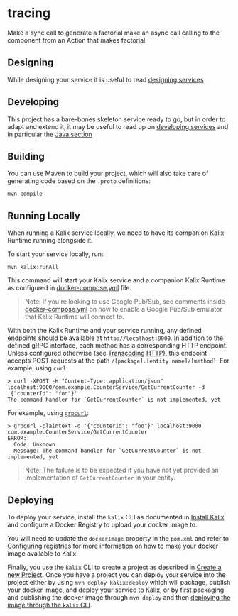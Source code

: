 # tracing
 

 Make a sync call to generate a factorial 
 make an async call calling to the component from an Action that makes factorial

## Designing

While designing your service it is useful to read [designing services](https://docs.kalix.io/developing/development-process-proto.html)


## Developing

This project has a bare-bones skeleton service ready to go, but in order to adapt and
extend it, it may be useful to read up on [developing services](https://docs.kalix.io/services/)
and in particular the [Java section](https://docs.kalix.io/java-protobuf/index.html)


## Building

You can use Maven to build your project, which will also take care of
generating code based on the `.proto` definitions:

```shell
mvn compile
```


## Running Locally


When running a Kalix service locally, we need to have its companion Kalix Runtime running alongside it.

To start your service locally, run:

```shell
mvn kalix:runAll
```

This command will start your Kalix service and a companion Kalix Runtime as configured in [docker-compose.yml](./docker-compose.yml) file.

> Note: if you're looking to use Google Pub/Sub, see comments inside [docker-compose.yml](./docker-compose.yml)
> on how to enable a Google Pub/Sub emulator that Kalix Runtime will connect to.

With both the Kalix Runtime and your service running, any defined endpoints should be available at `http://localhost:9000`. In addition to the defined gRPC interface, each method has a corresponding HTTP endpoint. Unless configured otherwise (see [Transcoding HTTP](https://docs.kalix.io/java-protobuf/writing-grpc-descriptors-protobuf.html#_transcoding_http)), this endpoint accepts POST requests at the path `/[package].[entity name]/[method]`. For example, using `curl`:

```shell
> curl -XPOST -H "Content-Type: application/json" localhost:9000/com.example.CounterService/GetCurrentCounter -d '{"counterId": "foo"}'
The command handler for `GetCurrentCounter` is not implemented, yet
```

For example, using [`grpcurl`](https://github.com/fullstorydev/grpcurl):

```shell
> grpcurl -plaintext -d '{"counterId": "foo"}' localhost:9000 com.example.CounterService/GetCurrentCounter 
ERROR:
  Code: Unknown
  Message: The command handler for `GetCurrentCounter` is not implemented, yet
```

> Note: The failure is to be expected if you have not yet provided an implementation of `GetCurrentCounter` in
> your entity.


## Deploying

To deploy your service, install the `kalix` CLI as documented in
[Install Kalix](https://docs.kalix.io/kalix/install-kalix.html)
and configure a Docker Registry to upload your docker image to.

You will need to update the `dockerImage` property in the `pom.xml` and refer to
[Configuring registries](https://docs.kalix.io/projects/container-registries.html)
for more information on how to make your docker image available to Kalix.

Finally, you use the `kalix` CLI to create a project as described in [Create a new Project](https://docs.kalix.io/projects/create-project.html). Once you have a project you can deploy your service into the project either 
by using `mvn deploy kalix:deploy` which will package, publish your docker image, and deploy your service to Kalix, 
or by first packaging and publishing the docker image through `mvn deploy` and 
then [deploying the image through the `kalix` CLI](https://docs.kalix.io/services/deploy-service.html#_deploy).
